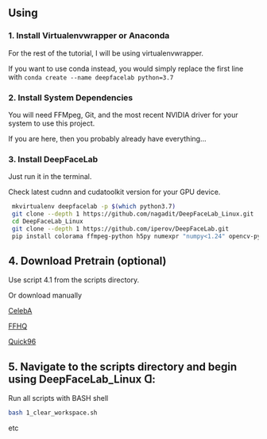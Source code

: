 ## Using
### 1. Install Virtualenvwrapper or Anaconda

For the rest of the tutorial, I will be using virtualenvwrapper.  

If you want to use conda instead, you would simply replace the first line with `conda create --name deepfacelab python=3.7`

### 2. Install System Dependencies 
You will need FFMpeg, Git, and the most recent NVIDIA driver for your system to use this project.

If you are here, then you probably already have everything...

### 3. Install DeepFaceLab

Just run it in the terminal.

Check latest cudnn and cudatoolkit version for your GPU device.

```bash
 mkvirtualenv deepfacelab -p $(which python3.7)
 git clone --depth 1 https://github.com/nagadit/DeepFaceLab_Linux.git
 cd DeepFaceLab_Linux
 git clone --depth 1 https://github.com/iperov/DeepFaceLab.git
 pip install colorama ffmpeg-python h5py numexpr "numpy<1.24" opencv-python pyqt5 scikit-image scipy "tensorflow[and-cuda]" tf2onnx tqdm
```

## 4. Download Pretrain (optional)
Use script 4.1 from the scripts directory.
 
Or download manually

[CelebA](https://github.com/nagadit/DeepFaceLab_Linux/releases/download/1.0/pretrain_CelebA.zip)

[FFHQ](https://github.com/nagadit/DeepFaceLab_Linux/releases/download/1.0/pretrain_FFHQ.zip)

[Quick96](https://github.com/nagadit/DeepFaceLab_Linux/releases/download/1.0/pretrain_Quick96.zip)

## 5. Navigate to the scripts directory and begin using DeepFaceLab_Linux ᗡ:
Run all scripts with BASH shell
```bash
bash 1_clear_workspace.sh
```
etc
